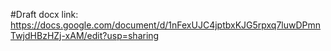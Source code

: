 #Draft docx link:
https://docs.google.com/document/d/1nFexUJC4jptbxKJG5rpxq7luwDPmnTwjdHBzHZj-xAM/edit?usp=sharing

